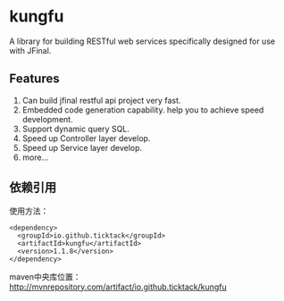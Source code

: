 # kungfu #
A library for building RESTful web services specifically designed for use with JFinal.
## Features
1. Can build jfinal restful api project very fast.
2. Embedded code generation capability. help you to achieve speed development.
3. Support dynamic query SQL.
4. Speed up Controller layer develop.
5. Speed up Service layer develop.
6. more...


## 依赖引用
使用方法：
```
<dependency>
  <groupId>io.github.ticktack</groupId>
  <artifactId>kungfu</artifactId>
  <version>1.1.8</version>
</dependency>

```
 
maven中央库位置：
http://mvnrepository.com/artifact/io.github.ticktack/kungfu
